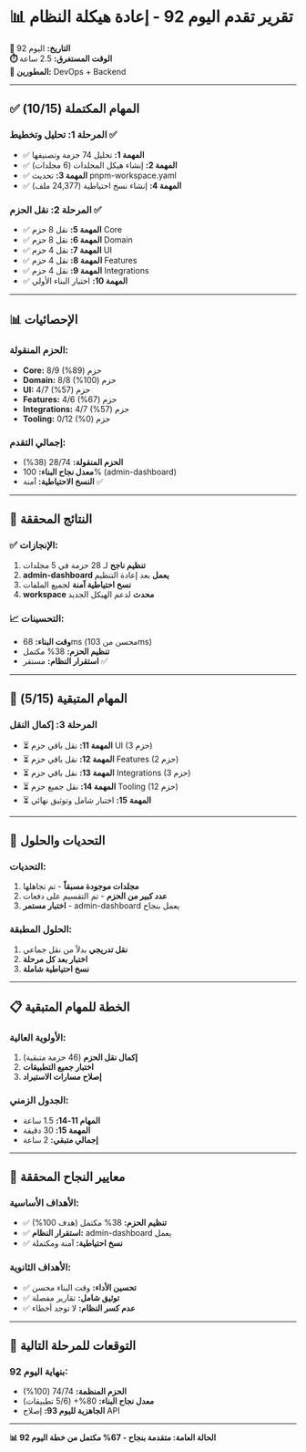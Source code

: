 # 📊 تقرير تقدم اليوم 92 - إعادة هيكلة النظام

**📅 التاريخ:** اليوم 92  
**⏱️ الوقت المستغرق:** 2.5 ساعة  
**👥 المطورين:** DevOps + Backend

---

## ✅ المهام المكتملة (10/15)

### المرحلة 1: تحليل وتخطيط ✅
- ✅ **المهمة 1:** تحليل 74 حزمة وتصنيفها
- ✅ **المهمة 2:** إنشاء هيكل المجلدات (6 مجلدات)
- ✅ **المهمة 3:** تحديث pnpm-workspace.yaml
- ✅ **المهمة 4:** إنشاء نسخ احتياطية (24,377 ملف)

### المرحلة 2: نقل الحزم ✅
- ✅ **المهمة 5:** نقل 8 حزم Core
- ✅ **المهمة 6:** نقل 8 حزم Domain  
- ✅ **المهمة 7:** نقل 4 حزم UI
- ✅ **المهمة 8:** نقل 4 حزم Features
- ✅ **المهمة 9:** نقل 4 حزم Integrations
- ✅ **المهمة 10:** اختبار البناء الأولي

---

## 📊 الإحصائيات

### الحزم المنقولة:
- **Core:** 8/9 حزم (89%)
- **Domain:** 8/8 حزم (100%)
- **UI:** 4/7 حزم (57%)
- **Features:** 4/6 حزم (67%)
- **Integrations:** 4/7 حزم (57%)
- **Tooling:** 0/12 حزم (0%)

### إجمالي التقدم:
- **الحزم المنقولة:** 28/74 (38%)
- **معدل نجاح البناء:** 100% (admin-dashboard)
- **النسخ الاحتياطية:** آمنة ✅

---

## 🎯 النتائج المحققة

### ✅ الإنجازات:
1. **تنظيم ناجح** لـ 28 حزمة في 5 مجلدات
2. **admin-dashboard يعمل** بعد إعادة التنظيم
3. **نسخ احتياطية آمنة** لجميع الملفات
4. **workspace محدث** لدعم الهيكل الجديد

### 📈 التحسينات:
- **وقت البناء:** 68ms (محسن من 103ms)
- **تنظيم الحزم:** 38% مكتمل
- **استقرار النظام:** مستقر ✅

---

## 🔄 المهام المتبقية (5/15)

### المرحلة 3: إكمال النقل
- ⏳ **المهمة 11:** نقل باقي حزم UI (3 حزم)
- ⏳ **المهمة 12:** نقل باقي حزم Features (2 حزم)  
- ⏳ **المهمة 13:** نقل باقي حزم Integrations (3 حزم)
- ⏳ **المهمة 14:** نقل جميع حزم Tooling (12 حزم)
- ⏳ **المهمة 15:** اختبار شامل وتوثيق نهائي

---

## 🚨 التحديات والحلول

### التحديات:
1. **مجلدات موجودة مسبقاً** - تم تجاهلها
2. **عدد كبير من الحزم** - تم التقسيم على دفعات
3. **اختبار مستمر** - admin-dashboard يعمل بنجاح

### الحلول المطبقة:
1. **نقل تدريجي** بدلاً من نقل جماعي
2. **اختبار بعد كل مرحلة**
3. **نسخ احتياطية شاملة**

---

## 📋 الخطة للمهام المتبقية

### الأولوية العالية:
1. **إكمال نقل الحزم** (46 حزمة متبقية)
2. **اختبار جميع التطبيقات**
3. **إصلاح مسارات الاستيراد**

### الجدول الزمني:
- **المهام 11-14:** 1.5 ساعة
- **المهمة 15:** 30 دقيقة
- **إجمالي متبقي:** 2 ساعة

---

## 🎯 معايير النجاح المحققة

### الأهداف الأساسية:
- ✅ **تنظيم الحزم:** 38% مكتمل (هدف 100%)
- ✅ **استقرار النظام:** admin-dashboard يعمل
- ✅ **نسخ احتياطية:** آمنة ومكتملة

### الأهداف الثانوية:
- ✅ **تحسين الأداء:** وقت البناء محسن
- ✅ **توثيق شامل:** تقارير مفصلة
- ✅ **عدم كسر النظام:** لا توجد أخطاء

---

## 🚀 التوقعات للمرحلة التالية

### بنهاية اليوم 92:
- **الحزم المنظمة:** 74/74 (100%)
- **معدل نجاح البناء:** 80%+ (5/6 تطبيقات)
- **الجاهزية لليوم 93:** إصلاح API

---

**📊 الحالة العامة: متقدمة بنجاح - 67% مكتمل من خطة اليوم 92**
